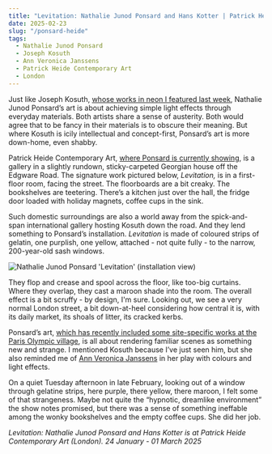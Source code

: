 ```yaml
---
title: "Levitation: Nathalie Junod Ponsard and Hans Kotter | Patrick Heide Contemporary Art"
date: 2025-02-23
slug: "/ponsard-heide"
tags:
  - Nathalie Junod Ponsard
  - Joseph Kosuth
  - Ann Veronica Janssens
  - Patrick Heide Contemporary Art
  - London
---
```


Just like Joseph Kosuth, [whose works in neon I featured last week](https://artangled.com/posts/kosuth-spruth-magers/), Nathalie Junod Ponsard’s art is about achieving simple light effects through everyday materials. Both artists share a sense of austerity. Both would agree that to be fancy in their materials is to obscure their meaning. But where Kosuth is icily intellectual and concept-first, Ponsard’s art is more down-home, even shabby.

Patrick Heide Contemporary Art, [where Ponsard is currently showing](https://www.patrickheide.com/exhibitions/levitation-nathalie-junod-ponsard-and-hans-kotter-london), is a gallery in a slightly rundown, sticky-carpeted Georgian house off the Edgware Road. The signature work pictured below, _Levitation,_ is in a first-floor room, facing the street. The floorboards are a bit creaky. The bookshelves are teetering. There’s a kitchen just over the hall, the fridge door loaded with holiday magnets, coffee cups in the sink.

Such domestic surroundings are also a world away from the spick-and-span international gallery hosting Kosuth down the road. And they lend something to Ponsard’s installation. _Levitation_ is made of coloured strips of gelatin, one purplish, one yellow, attached - not quite fully - to the narrow, 200-year-old sash windows.

![Nathalie Junod Ponsard 'Levitation' (installation view)](/ponsard-heide-1.jpg)

They flop and crease and spool across the floor, like too-big curtains. Where they overlap, they cast a maroon shade into the room. The overall effect is a bit scruffy - by design, I'm sure. Looking out, we see a very normal London street, a bit down-at-heel considering how central it is, with its daily market, its shoals of litter, its cracked kerbs.

Ponsard’s art, [which has recently included some site-specific works at the Paris Olympic village](https://nathalie-junodponsard.art/en/), is all about rendering familiar scenes as something new and strange. I mentioned Kosuth because I’ve just seen him, but she also reminded me of [Ann Veronica Janssens](https://artangled.com/tags/ann-veronica-janssens/) in her play with colours and light effects.

On a quiet Tuesday afternoon in late February, looking out of a window through gelatine strips, here purple, there yellow, there maroon, I felt some of that strangeness. Maybe not quite the “hypnotic, dreamlike environment” the show notes promised, but there was a sense of something ineffable among the wonky bookshelves and the empty coffee cups. She did her job.

_Levitation: Nathalie Junod Ponsard and Hans Kotter is at Patrick Heide Contemporary Art (London). 24 January - 01 March 2025_
